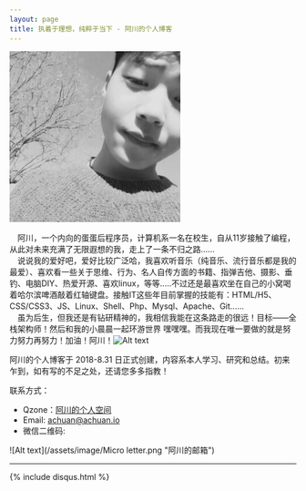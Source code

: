 ```yaml
---
layout: page
title: 执着于理想，纯粹于当下 - 阿川的个人博客
---
```


![Alt text](/images/2018-08-30-introduce/head.png "阿川的照片")

&emsp;阿川，一个内向的蛋蛋后程序员，计算机系一名在校生，自从11岁接触了编程，从此对未来充满了无限遐想的我，走上了一条不归之路......  
&emsp;说说我的爱好吧，爱好比较广泛哈，我喜欢听音乐（纯音乐、流行音乐都是我的最爱）、喜欢看一些关于思维、行为、名人自传方面的书籍、指弹吉他、摄影、垂钓、电脑DIY、热爱开源、喜欢linux，等等.....不过还是最喜欢坐在自己的小窝喝着哈尔滨啤酒敲着红轴键盘。接触IT这些年目前掌握的技能有：HTML/H5、CSS/CSS3、JS、Linux、Shell、Php、Mysql、Apache、Git......  
&emsp;虽为后生，但我还是有钻研精神的，我相信我能在这条路走的很远！目标——全栈架构师！然后和我的小晨晨一起环游世界 嘿嘿嘿。而我现在唯一要做的就是努力努力再努力！加油！阿川！![Alt text](https://raw.githubusercontent.com/achuanya/achuanya.github.io/master/assets/image/86.gif "加油！阿川！")  

阿川的个人博客于 2018-8.31 日正式创建，内容系本人学习、研究和总结。初来乍到，如有写的不足之处，还请您多多指教！

联系方式：

- Qzone：[阿川的个人空间](https://user.qzone.qq.com/2434929041)
- Email: <achuan@achuan.io>
- 微信二维码:

![Alt text](/assets/image/Micro letter.png "阿川的邮箱")


---
{% include disqus.html %}
